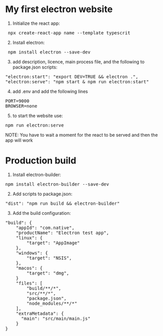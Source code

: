# My first electron website

1. Initialize the react app:

<pre> npx create-react-app name --template typescrit </pre>

2. Install electron:

<pre> npm install electron --save-dev </pre>

3. add description, licence, main process file, and the following to package.json scripts:

<pre>
"electron:start": "export DEV=TRUE && electron .",
"electron:serve": "npm start & npm run electron:start"
</pre>

4. add .env and add the following lines

<pre>
PORT=9000
BROWSER=none
</pre>

5. to start the website use:

<pre>npm run electron:serve</pre>

NOTE: You have to wait a moment for the react to be served and then the app will work


# Production build
1. Install electron-builder:

<pre>npm install electron-builder --save-dev</pre>

2. Add scripts to package.json:

<pre>"dist": "npm run build && electron-builder"</pre>

3. Add the build configuration:

<pre>
"build": {
    "appId": "com.native",
    "productName": "Electron test app",
    "linux": {
        "target": "AppImage"
    },
    "windows": {
        "target": "NSIS",
    },
    "macos": {
        "target": "dmg",
    }
    "files": [
        "build/**/*",
        "src/**/*",
        "package.json",
        "node_modules/**/*"
    ],
    "extraMetadata": {
      "main": "src/main/main.js"
    }
}
</pre>
